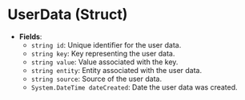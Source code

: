 # UserData (Struct)

- **Fields**:
  - `string id`: Unique identifier for the user data.
  - `string key`: Key representing the user data.
  - `string value`: Value associated with the key.
  - `string entity`: Entity associated with the user data.
  - `string source`: Source of the user data.
  - `System.DateTime dateCreated`: Date the user data was created.
